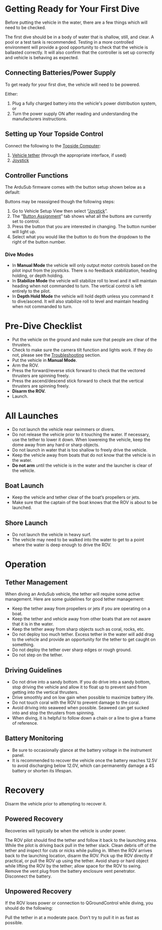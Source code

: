 # Getting Ready for Your First Dive 
Before putting the vehicle in the water, there are a few things which will need to be checked.

The first dive should be in a body of water that is shallow, still, and clear. A pool or a test tank is recommended. Testing in a more controlled environment will provide a good opportunity to check that the vehicle is ballasted correctly. It will also confirm that the controller is set up correctly and vehicle is behaving as expected.

## Connecting Batteries/Power Supply
To get ready for your first dive, the vehicle will need to be powered.

Either:
1. Plug a fully charged battery into the vehicle's power distribution system, or
2. Turn the power supply ON after reading and understanding the manufacturers instructions.

## Setting up Your Topside Control 
Connect the following to the [Topside Computer](/introduction/hardware-options/required-hardware/topside-computer.html):
1. [Vehicle tether](/introduction/hardware-options/required-hardware/tether.html) (through the appropriate interface, if used)
2. [Joystick](/introduction/hardware-options/required-hardware/joystick.html)

## Controller Functions 
The ArduSub firmware comes with the button setup shown below as a default:


Buttons may be reassigned though the following steps:
1. Go to Vehicle Setup View then select “[Joystick](/reference/ardusub/joystick-setup-page.md)”.
2. The “[Button Assignment](/reference/ardusub/joystick-setup-page.md#button-assignment)” tab shows what all the buttons are currently set to control.
3. Press the button that you are interested in changing. The button number will light up.
4. Select what you would like the button to do from the dropdown to the right of the button number.

### Dive Modes 
* In **Manual Mode** the vehicle will only output motor controls based on the pilot input from the joysticks. There is no feedback stabilization, heading holding, or depth holding.
* In **Stabilize Mode** the vehicle will stabilize roll to level and it will maintain heading when not commanded to turn. The vertical control is left entirely to the pilot.
* In **Depth Hold Mode** the vehicle will hold depth unless you command it to dive/ascend. It will also stabilize roll to level and maintain heading when not commanded to turn.

# Pre-Dive Checklist
* Put the vehicle on the ground and make sure that people are clear of the thrusters.
* Check to make sure the camera tilt function and lights work. If they do not, please see the [Troubleshooting](/reference/troubleshooting.md) section.
* Put the vehicle in **Manual Mode**.
* Arm the ROV.
* Press the forward/reverse stick forward to check that the vectored thrusters are spinning freely.
* Press the ascend/descend stick forward to check that the vertical thrusters are spinning freely.
* **Disarm the ROV.**
* Launch.

# All Launches 
* Do not launch the vehicle near swimmers or divers.
* Do not release the vehicle prior to it touching the water. If necessary, use the tether to lower it down. When lowereing the vehicle, keep the dome away from any hard or sharp objects.
* Do not launch in water that is too shallow to freely drive the vehicle.
* Keep the vehicle away from boats that do not know that the vehicle is in the water.
* **Do not arm** until the vehicle is in the water and the launcher is clear of the vehicle.

## Boat Launch 
* Keep the vehicle and tether clear of the boat’s propellers or jets.
* Make sure that the captain of the boat knows that the ROV is about to be launched.

## Shore Launch 
* Do not launch the vehicle in heavy surf.
* The vehicle may need to be walked into the water to get to a point where the water is deep enough to drive the ROV.

# Operation 

## Tether Management 
When diving an ArduSub vehicle,  the tether will require some active management. Here are some guidelines for good tether management:
* Keep the tether away from propellers or jets if you are operating on a boat.
* Keep the tether and vehicle away from other boats that are not aware that it is in the water.
* Keep the tether away from sharp objects such as coral, rocks, etc.
* Do not deploy too much tether. Excess tether in the water will add drag to the vehicle and provide an opportunity for the tether to get caught on something.
* Do not deploy the tether over sharp edges or rough ground.
* Do not step on the tether.

## Driving Guidelines 
* Do not drive into a sandy bottom. If you do drive into a sandy bottom, stop driving the vehicle and allow it to float up to prevent sand from getting into the vertical thrusters.
* Drive smoothly and on low gain when possible to maximize battery life.
* Do not touch coral with the ROV to prevent damage to the coral.
* Avoid driving into seaweed when possible. Seaweed can get sucked into and stop the thrusters from spinning.
* When diving, it is helpful to follow down a chain or a line to give a frame of reference.

## Battery Monitoring 
* Be sure to occasionally glance at the battery voltage in the instrument panel.
* It is recommended to recover the vehicle once the battery reaches 12.5V to avoid discharging below 12.0V, which can permanently damage a 4S battery or shorten its lifespan.

# Recovery 
Disarm the vehicle prior to attempting to recover it.

## Powered Recovery 
Recoveries will typically be when the vehicle is under power.

The ROV pilot should find the tether and follow it back to the launching area.
While the pilot is driving back pull in the tether slack. Clean debris off of the tether and inspect for cuts or nicks while pulling in.
When the ROV arrives back to the launching location, disarm the ROV.
Pick up the ROV directly if practical, or pull the ROV up using the tether. Avoid sharp or hard object while lifting the ROV by the tether; allow space for the ROV to swing.
Remove the vent plug from the battery enclosure vent penetrator.
Disconnect the battery.
## Unpowered Recovery 
If the ROV loses power or connection to QGroundControl while diving, you should do the following:

Pull the tether in at a moderate pace. Don’t try to pull it in as fast as possible.

